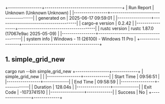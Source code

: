 +-----------------+---------------------------------------+
| Run Report      | Unknown (Unknown Unknown)             |
|-----------------+---------------------------------------|
| generated on    | 2025-06-17 09:59:01                   |
|-----------------+---------------------------------------|
| cargo-e version | 0.2.42                                |
|-----------------+---------------------------------------|
| rustc version   | rustc 1.87.0 (17067e9ac 2025-05-09)   |
|-----------------+---------------------------------------|
| system info     | Windows - 11 (26100) - Windows 11 Pro |
+-----------------+---------------------------------------+

## 1. simple_grid_new

cargo run --bin simple_grid_new
+-----------------+-------------+
| simple_grid_new |             |
|-----------------+-------------|
| Start Time      | 09:56:51    |
|-----------------+-------------|
| End Time        | 09:58:59    |
|-----------------+-------------|
| Duration        | 128.04s     |
|-----------------+-------------|
| Exit Code       | -1073741510 |
|-----------------+-------------|
| Success         | No          |
+-----------------+-------------+

